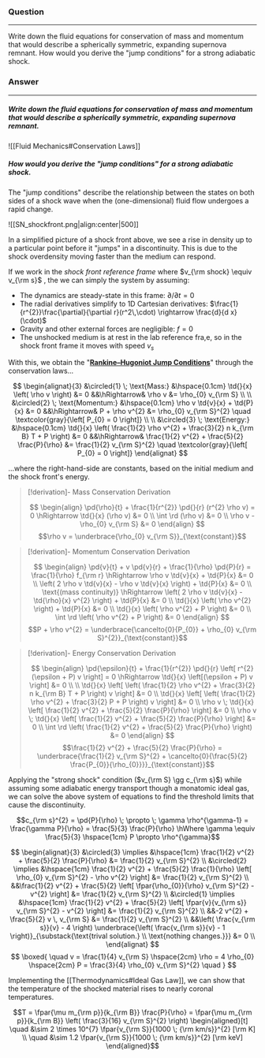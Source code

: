 ### Question
---
Write down the fluid equations for conservation of mass and momentum that would describe a spherically symmetric, expanding supernova remnant. How would you derive the "jump conditions" for a strong adiabatic shock.

### Answer
---
##### Write down the fluid equations for conservation of mass and momentum that would describe a spherically symmetric, expanding supernova remnant. 

![[Fluid Mechanics#Conservation Laws]]

##### How would you derive the "jump conditions" for a strong adiabatic shock.

The "jump conditions" describe the relationship between the states on both sides of a shock wave when the (one-dimensional) fluid flow undergoes a rapid change.

![[SN_shockfront.png|align:center|500]]


In a simplified picture of a shock front above, we see a rise in density up to a particular point before it "jumps" in a discontinuity. This is due to the shock overdensity moving faster than the medium can respond.

If we work in the *shock front reference frame* where $v_{\rm shock} \equiv v_{\rm s}$ , the we can simply the system by assuming:
- The dynamics are steady-state in this frame: $\partial/\partial t = 0$
- The radial derivatives simplify to 1D Cartesian derivatives: $\frac{1}{r^{2}}\frac{\partial}{\partial r}(r^2\,\cdot) \rightarrow \frac{d}{d x}(\cdot)$ 
- Gravity and other external forces are negligible: $f = 0$
- The unshocked medium is at rest in the lab reference fra,e, so in the shock front frame it moves with speed $v_{s}$ 

With this, we obtain the "[**Rankine–Hugoniot Jump Conditions**](https://en.wikipedia.org/wiki/Rankine%E2%80%93Hugoniot_conditions)" through the conservation laws...

$$
\begin{alignat}{3}
	&\circled{1} \; \text{Mass:} &\hspace{0.1cm} \td{}{x} \left( \rho v \right) &= 0 &&\hRightarrow& \rho v &= \rho_{0} v_{\rm S} \\
	\\
	&\circled{2} \; \text{Momentum:} &\hspace{0.1cm} \rho v \td{v}{x} + \td{P}{x} &= 0 &&\hRightarrow& P + \rho v^{2} &= \rho_{0} v_{\rm S}^{2} \quad \textcolor{gray}{\left[ P_{0} = 0 \right]} \\
	\\
	&\circled{3} \; \text{Energy:} &\hspace{0.1cm} \td{}{x} \left( \frac{1}{2} \rho v^{2} + \frac{3}{2} n k_{\rm B} T + P \right) &= 0 &&\hRightarrow& \frac{1}{2} v^{2} + \frac{5}{2} \frac{P}{\rho} &= \frac{1}{2} v_{\rm S}^{2} \quad \textcolor{gray}{\left[ P_{0} = 0 \right]}
\end{alignat}
$$

...where the right-hand-side are constants, based on the initial medium and the shock front's energy.

> [!derivation]- Mass Conservation Derivation
> 
> $$
> \begin{align}
> 	\pd{\rho}{t} + \frac{1}{r^{2}} \pd{}{r} (r^{2} \rho v) = 0 \hRightarrow \td{}{x} (\rho v) &= 0 \\
> 	\int \rd (\rho v) &= 0 \\
> 	\rho v - \rho_{0} v_{\rm S} &= 0
> \end{align}
> $$
> $$\rho v = \underbrace{\rho_{0} v_{\rm S}}_{\text{constant}}$$

> [!derivation]- Momentum Conservation Derivation
> 
> $$
> \begin{align}
> 	\pd{v}{t} + v \pd{v}{r} + \frac{1}{\rho} \pd{P}{r} = \frac{1}{\rho} f_{\rm r} \hRightarrow \rho v \td{v}{x} + \td{P}{x} &= 0 \\
> 	\left( 2 \rho v \td{v}{x} - \rho v \td{v}{x} \right) + \td{P}{x} &= 0 \\
> 	\text{(mass continuity)} \hRightarrow \left( 2 \rho v \td{v}{x} - \td{\rho}{x} v^{2} \right) + \td{P}{x} &= 0 \\
> 	\td{}{x} \left( \rho v^{2}  \right) + \td{P}{x} &= 0 \\
> 	\td{}{x} \left( \rho v^{2} + P \right) &= 0 \\
> 	\int \rd \left( \rho v^{2} + P \right) &= 0
> \end{align}
> $$
> $$P + \rho v^{2} = \underbrace{\cancelto{0}{P_{0}} + \rho_{0} v_{\rm S}^{2}}_{\text{constant}}$$

> [!derivation]- Energy Conservation Derivation
> 
> $$
> \begin{align}
> 	\pd{\epsilon}{t} + \frac{1}{r^{2}} \pd{}{r} \left[ r^{2} (\epsilon + P) v \right] = 0 \hRightarrow \td{}{x} \left[(\epsilon + P) v \right] &= 0 \\
> 	\\
> 	\td{}{x} \left[ \left( \frac{1}{2} \rho v^{2} + \frac{3}{2} n k_{\rm B} T + P \right) v \right] &= 0 \\
> 	\td{}{x} \left[ \left( \frac{1}{2} \rho v^{2} + \frac{3}{2} P + P \right) v \right] &= 0 \\
> 	\rho v \; \td{}{x} \left[ \frac{1}{2} v^{2} + \frac{5}{2} \frac{P}{\rho} \right] &= 0 \\
> 	\rho v \; \td{}{x} \left[ \frac{1}{2} v^{2} + \frac{5}{2} \frac{P}{\rho} \right] &= 0 \\
> 	\int \rd \left( \frac{1}{2} v^{2} + \frac{5}{2} \frac{P}{\rho} \right) &= 0
> \end{align}
> $$
> $$\frac{1}{2} v^{2} + \frac{5}{2} \frac{P}{\rho} = \underbrace{\frac{1}{2} v_{\rm S}^{2} + \cancelto{0}{\frac{5}{2} \frac{P_{0}}{\rho_{0}}}}_{\text{constant}}$$

Applying the "strong shock" condition ($v_{\rm S} \gg c_{\rm s}$) while assuming some adiabatic energy transport though a monatomic ideal gas, we can solve the above system of equations to find the threshold limits that cause the discontinuity.

$$c_{\rm s}^{2} = \pd{P}{\rho} \; \propto \; \gamma \rho^{\gamma-1} = \frac{\gamma P}{\rho} = \frac{5}{3} \frac{P}{\rho} \hWhere \gamma \equiv \frac{5}{3} \hspace{1cm} P \propto \rho^{\gamma}$$

$$
\begin{alignat}{3}
	&\circled{3} \implies &\hspace{1cm} \frac{1}{2} v^{2} + \frac{5}{2} \frac{P}{\rho} &= \frac{1}{2} v_{\rm S}^{2} \\
	&\circled{2} \implies &\hspace{1cm} \frac{1}{2} v^{2} + \frac{5}{2} \frac{1}{\rho} \left[ \rho_{0} v_{\rm S}^{2} - \rho v^{2} \right] &= \frac{1}{2} v_{\rm S}^{2} \\
	&&\frac{1}{2} v^{2} + \frac{5}{2} \left[ \fpar{\rho_{0}}{\rho} v_{\rm S}^{2} - v^{2} \right] &= \frac{1}{2} v_{\rm S}^{2} \\
	&\circled{1} \implies &\hspace{1cm} \frac{1}{2} v^{2} + \frac{5}{2} \left[ \fpar{v}{v_{\rm s}} v_{\rm S}^{2} - v^{2} \right] &= \frac{1}{2} v_{\rm S}^{2} \\
	&&-2 v^{2} + \frac{5}{2} v \, v_{\rm S} &= \frac{1}{2} v_{\rm S}^{2} \\
	&&\left( \frac{v_{\rm s}}{v} - 4 \right) \underbrace{\left( \frac{v_{\rm s}}{v} - 1 \right)}_{\substack{\text{trival solution.} \\ \text{nothing changes.}}} &= 0 \\
\end{alignat}
$$
$$
\boxed{ \quad 
v = \frac{1}{4} v_{\rm S}
\hspace{2cm}
\rho = 4 \rho_{0}
\hspace{2cm}
P = \frac{3}{4} \rho_{0} v_{\rm S}^{2}
\quad }
$$

Implementing the [[Thermodynamics#Ideal Gas Law]], we can show that the temperature of the shocked material rises to nearly coronal temperatures.

$$T = \fpar{\mu m_{\rm p}}{k_{\rm B}} \frac{P}{\rho} = \fpar{\mu m_{\rm p}}{k_{\rm B}} \left( \frac{3}{16} v_{\rm S}^{2} \right) 
\begin{aligned}[t]
	\quad &\sim 2 \times 10^{7} \fpar{v_{\rm S}}{1000 \; {\rm km/s}}^{2} [\rm K] \\
	\quad &\sim 1.2 \fpar{v_{\rm S}}{1000 \; {\rm km/s}}^{2} [\rm keV]
\end{aligned}$$